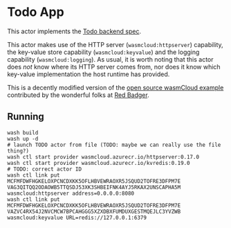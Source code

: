 # Todo App

This actor implements the [Todo backend spec](https://github.com/TodoBackend/todo-backend-js-spec/blob/master/js/specs.js).

This actor makes use of the HTTP server (`wasmcloud:httpserver`) capability, the key-value store capability (`wasmcloud:keyvalue`) and the logging capability (`wasmcloud:logging`). As usual, it is worth noting that this actor does _not_ know where its HTTP server comes from, nor does it know which key-value implementation the host runtime has provided.

This is a decently modified version of the [open source wasmCloud example](https://github.com/wasmCloud/examples/tree/main/actor/todo) contributed by the wonderful folks at [Red Badger](https://red-badger.com/).

## Running
```
wash build
wash up -d
# launch TODO actor from file (TODO: maybe we can really use the file thing?)
wash ctl start provider wasmcloud.azurecr.io/httpserver:0.17.0
wash ctl start provider wasmcloud.azurecr.io/kvredis:0.19.0
# TODO: correct actor ID
wash ctl link put MCFMFDWFHGKELOXPCNCDXKK5OFLHBVEWRAOXR5JSQUD2TOFRE3DFPM7E VAG3QITQQ2ODAOWB5TTQSDJ53XK3SHBEIFNK4AYJ5RKAX2UNSCAPHA5M wasmcloud:httpserver address=0.0.0.0:8080
wash ctl link put MCFMFDWFHGKELOXPCNCDXKK5OFLHBVEWRAOXR5JSQUD2TOFRE3DFPM7E VAZVC4RX54J2NVCMCW7BPCAHGGG5XZXDBXFUMDUXGESTMQEJLC3YVZWB wasmcloud:keyvalue URL=redis://127.0.0.1:6379
```